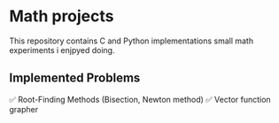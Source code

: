 # Math projects

This repository contains  C and Python implementations small math experiments i enjpyed doing. 

## Implemented Problems

✅ Root-Finding Methods (Bisection, Newton method)
✅ Vector function grapher
